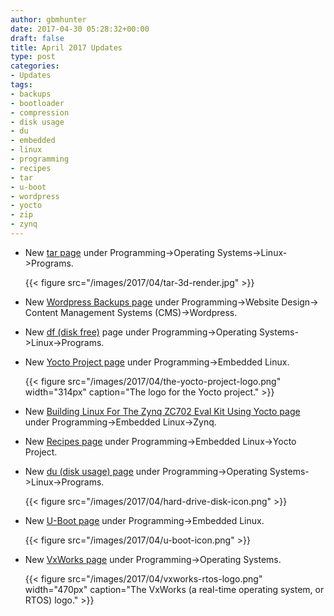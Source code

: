 ```yaml
---
author: gbmhunter
date: 2017-04-30 05:28:32+00:00
draft: false
title: April 2017 Updates
type: post
categories:
- Updates
tags:
- backups
- bootloader
- compression
- disk usage
- du
- embedded
- linux
- programming
- recipes
- tar
- u-boot
- wordpress
- yocto
- zip
- zynq
---
```



* New [tar page](/programming/operating-systems/linux/programs/tar) under Programming->Operating Systems->Linux->Programs.  

	{{< figure src="/images/2017/04/tar-3d-render.jpg"   >}}

* New [Wordpress Backups page](/programming/website-design/content-management-systems/wordpress/wordpress-backups) under Programming->Website Design-> Content Management Systems (CMS)->Wordpress.
* New [df (disk free)](/programming/operating-systems/linux/programs/df-disk-free) page under Programming->Operating Systems->Linux->Programs.
* New [Yocto Project page](/programming/embedded-linux/yocto-project) under Programming->Embedded Linux.  

	{{< figure src="/images/2017/04/the-yocto-project-logo.png" width="314px" caption="The logo for the Yocto project."  >}}

* New [Building Linux For The Zynq ZC702 Eval Kit Using Yocto page](/programming/embedded-linux/zynq/building-linux-for-the-zynq-zc702-eval-kit-using-yocto) under Programming->Embedded Linux->Zynq.
* New [Recipes page](/programming/embedded-linux/yocto-project/yocto-recipes/) under Programming->Embedded Linux->Yocto Project.
* New [du (disk usage) page](/programming/operating-systems/linux/programs/du-disk-usage) under Programming->Operating Systems->Linux->Programs.  

	{{< figure src="/images/2017/04/hard-drive-disk-icon.png"   >}}

* New [U-Boot page](/programming/embedded-linux/u-boot) under Programming->Embedded Linux.  

	{{< figure src="/images/2017/04/u-boot-icon.png"   >}}

* New [VxWorks page](/programming/operating-systems/vxworks) under Programming->Operating Systems.  

	{{< figure src="/images/2017/04/vxworks-rtos-logo.png" width="470px" caption="The VxWorks (a real-time operating system, or RTOS) logo."  >}}